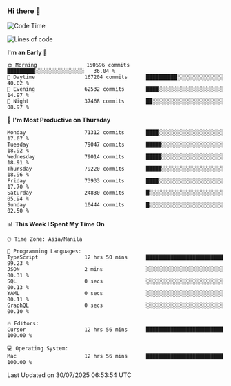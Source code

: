 ### Hi there 👋

<!--START_SECTION:waka-->
![Code Time](http://img.shields.io/badge/Code%20Time-6%2C149%20hrs%2041%20mins-blue)

![Lines of code](https://img.shields.io/badge/From%20Hello%20World%20I%27ve%20Written-143.2%20million%20lines%20of%20code-blue)

**I'm an Early 🐤** 

```text
🌞 Morning                150596 commits      █████████░░░░░░░░░░░░░░░░   36.04 % 
🌆 Daytime                167204 commits      ██████████░░░░░░░░░░░░░░░   40.02 % 
🌃 Evening                62532 commits       ████░░░░░░░░░░░░░░░░░░░░░   14.97 % 
🌙 Night                  37468 commits       ██░░░░░░░░░░░░░░░░░░░░░░░   08.97 % 
```
📅 **I'm Most Productive on Thursday** 

```text
Monday                   71312 commits       ████░░░░░░░░░░░░░░░░░░░░░   17.07 % 
Tuesday                  79047 commits       █████░░░░░░░░░░░░░░░░░░░░   18.92 % 
Wednesday                79014 commits       █████░░░░░░░░░░░░░░░░░░░░   18.91 % 
Thursday                 79220 commits       █████░░░░░░░░░░░░░░░░░░░░   18.96 % 
Friday                   73933 commits       ████░░░░░░░░░░░░░░░░░░░░░   17.70 % 
Saturday                 24830 commits       █░░░░░░░░░░░░░░░░░░░░░░░░   05.94 % 
Sunday                   10444 commits       █░░░░░░░░░░░░░░░░░░░░░░░░   02.50 % 
```


📊 **This Week I Spent My Time On** 

```text
🕑︎ Time Zone: Asia/Manila

💬 Programming Languages: 
TypeScript               12 hrs 50 mins      █████████████████████████   99.23 % 
JSON                     2 mins              ░░░░░░░░░░░░░░░░░░░░░░░░░   00.31 % 
SQL                      0 secs              ░░░░░░░░░░░░░░░░░░░░░░░░░   00.13 % 
YAML                     0 secs              ░░░░░░░░░░░░░░░░░░░░░░░░░   00.11 % 
GraphQL                  0 secs              ░░░░░░░░░░░░░░░░░░░░░░░░░   00.10 % 

🔥 Editors: 
Cursor                   12 hrs 56 mins      █████████████████████████   100.00 % 

💻 Operating System: 
Mac                      12 hrs 56 mins      █████████████████████████   100.00 % 
```


 Last Updated on 30/07/2025 06:53:54 UTC
<!--END_SECTION:waka-->


<!--
**rad182/rad182** is a ✨ _special_ ✨ repository because its `README.md` (this file) appears on your GitHub profile.

Here are some ideas to get you started:

- 🔭 I’m currently working on ...
- 🌱 I’m currently learning ...
- 👯 I’m looking to collaborate on ...
- 🤔 I’m looking for help with ...
- 💬 Ask me about ...
- 📫 How to reach me: ...
- 😄 Pronouns: ...
- ⚡ Fun fact: ...
-->
